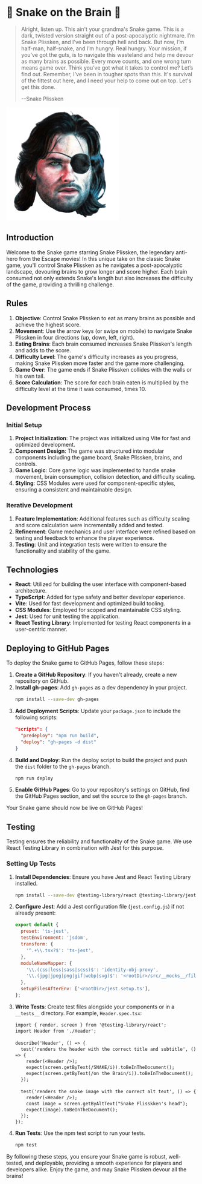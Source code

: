 # 🐍 Snake on the Brain 🧠

> Alright, listen up. This ain't your grandma's Snake game. This is a dark, twisted version straight out of a post-apocalyptic nightmare. I’m Snake Plissken, and I've been through hell and back. But now, I’m half-man, half-snake, and I’m hungry. Real hungry. Your mission, if you’ve got the guts, is to navigate this wasteland and help me devour as many brains as possible. Every move counts, and one wrong turn means game over. Think you’ve got what it takes to control me? Let’s find out. Remember, I've been in tougher spots than this. It's survival of the fittest out here, and I need your help to come out on top. Let's get this done.
> 
> --Snake Plissken

<img src="src/assets/snake.png" alt="Snake Plissken" width="300">

## Introduction

Welcome to the Snake game starring Snake Plissken, the legendary anti-hero from the Escape movies! In this unique take on the classic Snake game, you'll control Snake Plissken as he navigates a post-apocalyptic landscape, devouring brains to grow longer and score higher. Each brain consumed not only extends Snake's length but also increases the difficulty of the game, providing a thrilling challenge.

## Rules

1. **Objective**: Control Snake Plissken to eat as many brains as possible and achieve the highest score.
2. **Movement**: Use the arrow keys (or swipe on mobile) to navigate Snake Plissken in four directions (up, down, left, right).
3. **Eating Brains**: Each brain consumed increases Snake Plissken's length and adds to the score.
4. **Difficulty Level**: The game's difficulty increases as you progress, making Snake Plissken move faster and the game more challenging.
5. **Game Over**: The game ends if Snake Plissken collides with the walls or his own tail.
6. **Score Calculation**: The score for each brain eaten is multiplied by the difficulty level at the time it was consumed, times 10.

## Development Process

### Initial Setup

1. **Project Initialization**: The project was initialized using Vite for fast and optimized development.
2. **Component Design**: The game was structured into modular components including the game board, Snake Plissken, brains, and controls.
3. **Game Logic**: Core game logic was implemented to handle snake movement, brain consumption, collision detection, and difficulty scaling.
4. **Styling**: CSS Modules were used for component-specific styles, ensuring a consistent and maintainable design.

### Iterative Development

1. **Feature Implementation**: Additional features such as difficulty scaling and score calculation were incrementally added and tested.
2. **Refinement**: Game mechanics and user interface were refined based on testing and feedback to enhance the player experience.
3. **Testing**: Unit and integration tests were written to ensure the functionality and stability of the game.

## Technologies

- **React**: Utilized for building the user interface with component-based architecture.
- **TypeScript**: Added for type safety and better developer experience.
- **Vite**: Used for fast development and optimized build tooling.
- **CSS Modules**: Employed for scoped and maintainable CSS styling.
- **Jest**: Used for unit testing the application.
- **React Testing Library**: Implemented for testing React components in a user-centric manner.

## Deploying to GitHub Pages

To deploy the Snake game to GitHub Pages, follow these steps:

1. **Create a GitHub Repository**: If you haven't already, create a new repository on GitHub.
2. **Install gh-pages**: Add `gh-pages` as a dev dependency in your project.
    ```bash
    npm install --save-dev gh-pages
    ```
3. **Add Deployment Scripts**: Update your `package.json` to include the following scripts:
    ```json
    "scripts": {
      "predeploy": "npm run build",
      "deploy": "gh-pages -d dist"
    }
    ```
4. **Build and Deploy**: Run the deploy script to build the project and push the `dist` folder to the `gh-pages` branch.
    ```bash
    npm run deploy
    ```
5. **Enable GitHub Pages**: Go to your repository's settings on GitHub, find the GitHub Pages section, and set the source to the `gh-pages` branch.

Your Snake game should now be live on GitHub Pages!

## Testing

Testing ensures the reliability and functionality of the Snake game. We use React Testing Library in combination with Jest for this purpose.

### Setting Up Tests

1. **Install Dependencies**: Ensure you have Jest and React Testing Library installed.
    ```bash
    npm install --save-dev @testing-library/react @testing-library/jest-dom jest
    ```
2. **Configure Jest**: Add a Jest configuration file (`jest.config.js`) if not already present:
    ```js
    export default {
      preset: 'ts-jest',
      testEnvironment: 'jsdom',
      transform: {
        '^.+\\.tsx?$': 'ts-jest',
      },
      moduleNameMapper: {
        '\\.(css|less|sass|scss)$': 'identity-obj-proxy',
        '\\.(jpg|jpeg|png|gif|webp|svg)$': '<rootDir>/src/__mocks__/fileMock.js',
      },
      setupFilesAfterEnv: ['<rootDir>/jest.setup.ts'],
    };
    ```
3. **Write Tests**: Create test files alongside your components or in a `__tests__` directory. For example, `Header.spec.tsx`:
    ```tsx
    import { render, screen } from '@testing-library/react';
    import Header from './Header';

    describe('Header', () => {
      test('renders the header with the correct title and subtitle', () => {
        render(<Header />);
        expect(screen.getByText(/SNAKE/i)).toBeInTheDocument();
        expect(screen.getByText(/on the Brain/i)).toBeInTheDocument();
      });

      test('renders the snake image with the correct alt text', () => {
        render(<Header />);
        const image = screen.getByAltText("Snake Plisskken's head");
        expect(image).toBeInTheDocument();
      });
    });
    ```
4. **Run Tests**: Use the npm test script to run your tests.
    ```bash
    npm test
    ```

By following these steps, you ensure your Snake game is robust, well-tested, and deployable, providing a smooth experience for players and developers alike. Enjoy the game, and may Snake Plissken devour all the brains!